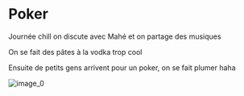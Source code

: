 # Poker
Journée chill on discute avec Mahé et on partage des musiques

On se fait des pâtes à la vodka trop cool

Ensuite de petits gens arrivent pour un poker, on se fait plumer haha 

![image_0](images/image_152.jpg)